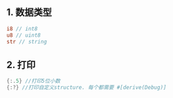 ## 1. 数据类型
```rust
i8 // int8
u8 // uint8
str // string
```
## 2. 打印
```rust
{:.5} //打印5位小数
{:?} //打印自定义structure. 每个都需要 #[derive(Debug)]
